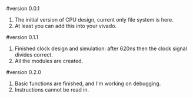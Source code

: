 #version 0.0.1
1. The initial version of CPU design, current only file system is here.
2. At least you can add this into your vivado.

#version 0.1.1
1. Finished clock design and simulation: after 620ns then the clock signal divides correct.
2. All the modules are created.

#version 0.2.0
1. Basic functions are finished, and I'm working on debugging.
2. Instructions cannot be read in.
